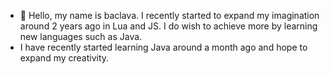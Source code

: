 - 👋 Hello, my name is baclava. I recently started to expand my imagination around 2 years ago in Lua and JS. I do wish to achieve more by learning new languages such as Java.
- I have recently started learning Java around a month ago and hope to expand my creativity.

